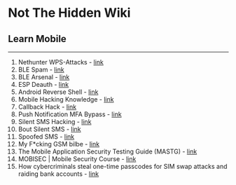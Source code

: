 # Not The Hidden Wiki

## Learn Mobile
-----

1. Nethunter WPS-Attacks - [link](https://www.mobile-hacker.com/2023/10/31/nethunter-hacker-x-wps-attacks/)
2. BLE Spam - [link](https://www.mobile-hacker.com/2023/11/08/android-kitchen-sink-send-ble-spam-to-ios-android-and-windows-at-once-using-android-app/)
3. BLE Arsenal - [link](https://www.mobile-hacker.com/2023/11/28/nethunter-hacker-xi-bluetooth-arsenal/)
4. ESP Deauth - [link](https://www.mobile-hacker.com/2023/10/12/detect-wi-fi-deauthentication-attack-using-esp8266-and-receive-notification-on-smartphone/)
5. Android Reverse Shell - [link](https://www.mobile-hacker.com/2023/09/27/get-persistent-reverse-shell-from-android-app-without-visible-permissions-to-make-device-unusable/)
6. Mobile Hacking Knowledge - [link](https://www.hackers-arise.com/mobile-hacking)
7. Callback Hack - [link](https://www.avast.com/c-can-someone-hack-your-phone-by-calling-you)
8. Push Notification MFA Bypass - [link](https://www.acaglobal.com/insights/when-push-comes-breach-hackers-use-push-notifications-bypass-mfa)
9. Silent SMS Hacking - [link](https://www.securitynewspaper.com/2023/06/20/how-to-hack-track-anybodys-phone-location-via-silent-sms-messages/)
10. Bout Silent SMS - [link](https://xdaforums.com/t/new-version-hushsms-a-silent-sms-tool-new-version-v0-6beta.338960/page-2)
11. Spoofed SMS - [link](https://null-byte.wonderhowto.com/how-to/hacks-mr-robot-send-spoofed-sms-text-message-0163331/)
12. My F*cking GSM bilbe - [link](https://www.mdsec.co.uk/wp-content/uploads/2019/11/44con-greedyBTS.pdf)
13. The Mobile Application Security Testing Guide (MASTG) - [link](https://github.com/OWASP/owasp-mastg)
14. MOBISEC | Mobile Security Course - [link](https://mobisec.reyammer.io/slides)
15. How cybercriminals steal one-time passcodes for SIM swap attacks and raiding bank accounts - [link](https://techcrunch.com/2024/05/13/cyber-criminals-stealing-one-time-passcodes-sim-swap-raiding-bank-accounts/?guccounter=1)